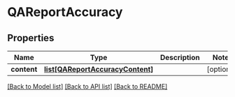 # QAReportAccuracy

## Properties
Name | Type | Description | Notes
------------ | ------------- | ------------- | -------------
**content** | [**list[QAReportAccuracyContent]**](QAReportAccuracyContent.md) |  | [optional] 

[[Back to Model list]](../README.md#documentation-for-models) [[Back to API list]](../README.md#documentation-for-api-endpoints) [[Back to README]](../README.md)

